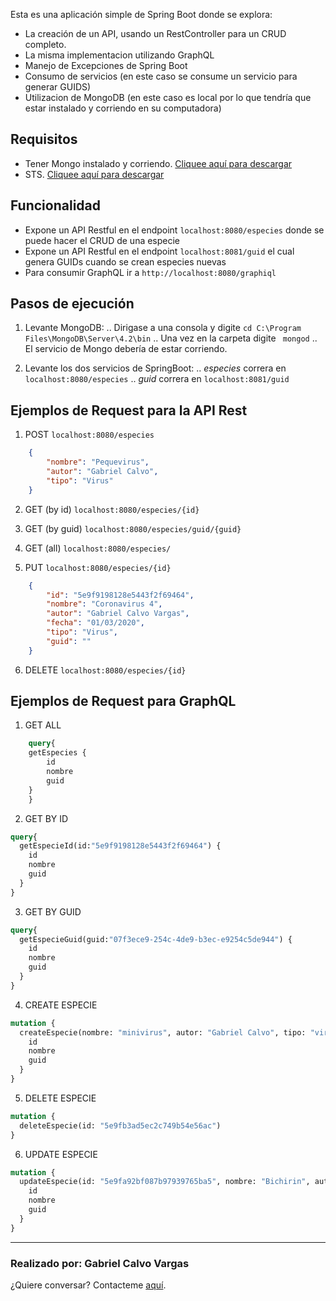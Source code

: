 Esta es una aplicación simple de Spring Boot donde se explora:

- La creación de un API, usando un RestController para un CRUD completo.
- La misma implementacion utilizando GraphQL
- Manejo de Excepciones de Spring Boot
- Consumo de servicios (en este caso se consume un servicio para generar GUIDS)
- Utilizacion de MongoDB (en este caso es local por lo que tendría que estar instalado y corriendo en su computadora)

## Requisitos

- Tener Mongo instalado y corriendo. [Cliquee aquí para descargar](https://docs.mongodb.com/manual/tutorial/install-mongodb-on-windows/)
- STS. [Cliquee aquí para descargar](https://spring.io/tools)

## Funcionalidad

- Expone un API Restful en el endpoint  ```localhost:8080/especies``` donde se puede hacer el CRUD de una especie
- Expone un API Restful en el endpoint ```localhost:8081/guid``` el cual genera GUIDs cuando se crean especies nuevas
- Para consumir GraphQL ir a ```http://localhost:8080/graphiql```


## Pasos de ejecución

1. Levante MongoDB:
.. Dirigase a una consola y digite ```cd C:\Program Files\MongoDB\Server\4.2\bin``` 
.. Una vez en la carpeta digite ``` mongod``` 
.. El servicio de Mongo debería de estar corriendo.


2. Levante los dos servicios de SpringBoot:
.. *especies* correra en ```localhost:8080/especies```
.. *guid* correra en ```localhost:8081/guid```


## Ejemplos de Request para la API Rest

1. POST  ```localhost:8080/especies```

```json
    {
        "nombre": "Pequevirus",
        "autor": "Gabriel Calvo",
        "tipo": "Virus"
    }
```

2. GET (by id) ```localhost:8080/especies/{id}```

3. GET (by guid) ```localhost:8080/especies/guid/{guid}```

4. GET (all) ```localhost:8080/especies/```

5. PUT  ```localhost:8080/especies/{id}```

```json
    {
        "id": "5e9f9198128e5443f2f69464",
        "nombre": "Coronavirus 4",
        "autor": "Gabriel Calvo Vargas",
        "fecha": "01/03/2020",
        "tipo": "Virus",
        "guid": ""
    }
```

6. DELETE  ```localhost:8080/especies/{id}```

## Ejemplos de Request para GraphQL

1. GET ALL
```graphql
    query{
    getEspecies {
        id
        nombre
        guid
    }
    }
```

2. GET BY ID
```graphql
query{
  getEspecieId(id:"5e9f9198128e5443f2f69464") {
    id
    nombre
    guid
  }
}
```

3. GET BY GUID
```graphql
query{
  getEspecieGuid(guid:"07f3ece9-254c-4de9-b3ec-e9254c5de944") {
    id
    nombre
    guid
  }
}
```

4. CREATE ESPECIE
```graphql
mutation {
  createEspecie(nombre: "minivirus", autor: "Gabriel Calvo", tipo: "virus") {
    id
    nombre
    guid
  }
}
```

5. DELETE ESPECIE
```graphql
mutation {
  deleteEspecie(id: "5e9fb3ad5ec2c749b54e56ac")
}
```


6. UPDATE ESPECIE
```graphql
mutation {
  updateEspecie(id: "5e9fa92bf087b97939765ba5", nombre: "Bichirin", autor: "Juan Pablo II", fecha: "01/01/2020", tipo: "MiniVirus") {
    id
    nombre
    guid
  }
}
```

___

### Realizado por: Gabriel Calvo Vargas

¿Quiere conversar? Contacteme [aquí](https://www.linkedin.com/in/gabriel-calvo-vargas-932b3357/). 
